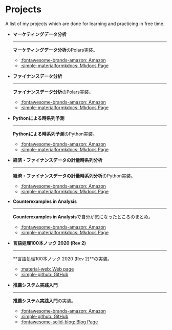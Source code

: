 # Projects

A list of my projects which are done for learning and practicing in free time.


<div class="grid cards" markdown>

- **マーケティングデータ分析**

    ---

    **マーケティングデータ分析**のPolars実装。

    - [:fontawesome-brands-amazon: Amazon](https://www.amazon.co.jp/dp/4254129130)
    - [:simple-materialformkdocs: Mkdocs Page](https://yonesuke.github.io/maketing_data_science/)

- **ファイナンスデータ分析**

    ---

    **ファイナンスデータ分析**のPolars実装。

    - [:fontawesome-brands-amazon: Amazon](https://www.amazon.co.jp/dp/4254129149)
    - [:simple-materialformkdocs: Mkdocs Page](https://yonesuke.github.io/finance_data_analysis/)

- **Pythonによる時系列予測**

    ---

    **Pythonによる時系列予測**のPython実装。

    - [:fontawesome-brands-amazon: Amazon](https://www.amazon.co.jp/dp/4839982961)
    - [:simple-materialformkdocs: Mkdocs Page](https://yonesuke.github.io/TimeSeriesForecastingInPython/)

- **経済・ファイナンスデータの計量時系列分析**

    ---

    **経済・ファイナンスデータの計量時系列分析**のPython実装。

    - [:fontawesome-brands-amazon: Amazon](https://www.amazon.co.jp/dp/4254127928)
    - [:simple-materialformkdocs: Mkdocs Page](https://yonesuke.github.io/timeseries-analysis/)

- **Counterexamples in Analysis**

    ---

    **Counterexamples in Analysis**で自分が気になったところのまとめ。

    - [:fontawesome-brands-amazon: Amazon](https://www.amazon.com/dp/0486428753)
    - [:simple-materialformkdocs: Mkdocs Page](https://yonesuke.github.io/counterexamples_in_analysis/)

- **言語処理100本ノック 2020 (Rev 2)**

    ---

    **言語処理100本ノック 2020 (Rev 2)**の実装。

    - [:material-web: Web page](https://nlp100.github.io/ja/)
    - [:simple-github: GitHub](https://github.com/yonesuke/nlp100knocks)

- **推薦システム実践入門**

    ---

    **推薦システム実践入門**の実装。

    - [:fontawesome-brands-amazon: Amazon](https://www.amazon.co.jp/dp/4873119669)
    - [:simple-github: GitHub](https://github.com/yonesuke/recommend-systems)
    - [:fontawesome-solid-blog: Blog Page](https://yonesuke.github.io/posts/category/%E6%8E%A8%E8%96%A6%E3%82%B7%E3%82%B9%E3%83%86%E3%83%A0%E5%AE%9F%E8%B7%B5%E5%85%A5%E9%96%80/)

</div>